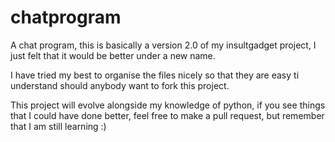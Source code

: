 # chatprogram
A chat program, this is basically a version 2.0 of my insultgadget project, I just felt that it would be better under a new name.

I have tried my best to organise the files nicely so that they are easy ti understand should anybody want to fork this project.

This project will evolve alongside my knowledge of python, if you see things that I could have done better, feel free to make a pull request, but remember that I am still learning :)
